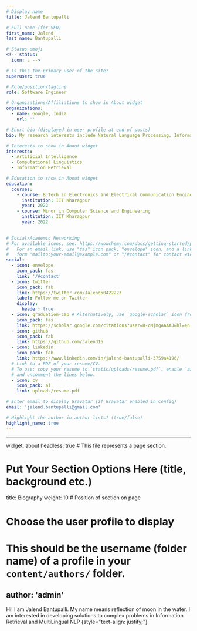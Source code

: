 ```yaml
---
# Display name
title: Jalend Bantupalli

# Full name (for SEO)
first_name: Jalend
last_name: Bantupalli

# Status emoji
<!-- status:
  icon: ☕️ -->

# Is this the primary user of the site?
superuser: true

# Role/position/tagline
role: Software Engineer

# Organizations/Affiliations to show in About widget
organizations:
  - name: Google, India
    url: ''

# Short bio (displayed in user profile at end of posts)
bio: My research interests include Natural Language Processing, Information Retrieval and Reinforcement Learning.

# Interests to show in About widget
interests:
  - Artificial Intelligence
  - Computational Linguistics
  - Information Retrieval

# Education to show in About widget
education:
  courses:
    - course: B.Tech in Electronics and Electrical Communication Engineering
      institution: IIT Kharagpur
      year: 2022
    - course: Minor in Computer Science and Engineering
      institution: IIT Kharagpur
      year: 2022  
    

# Social/Academic Networking
# For available icons, see: https://wowchemy.com/docs/getting-started/page-builder/#icons
#   For an email link, use "fas" icon pack, "envelope" icon, and a link in the
#   form "mailto:your-email@example.com" or "/#contact" for contact widget.
social:
  - icon: envelope
    icon_pack: fas
    link: '/#contact'
  - icon: twitter
    icon_pack: fab
    link: https://twitter.com/Jalend50422223
    label: Follow me on Twitter
    display:
      header: true
  - icon: graduation-cap # Alternatively, use `google-scholar` icon from `ai` icon pack
    icon_pack: fas
    link: https://scholar.google.com/citations?user=B-cMjmgAAAAJ&hl=en
  - icon: github
    icon_pack: fab
    link: https://github.com/Jalend15
  - icon: linkedin
    icon_pack: fab
    link: https://www.linkedin.com/in/jalend-bantupalli-3759a4196/
  # Link to a PDF of your resume/CV.
  # To use: copy your resume to `static/uploads/resume.pdf`, enable `ai` icons in `params.yaml`,
  # and uncomment the lines below.
  - icon: cv
    icon_pack: ai
    link: uploads/resume.pdf

# Enter email to display Gravatar (if Gravatar enabled in Config)
email: 'jalend.bantupalli@gmail.com'

# Highlight the author in author lists? (true/false)
highlight_name: true
---
```

---
widget: about
headless: true  # This file represents a page section.

# Put Your Section Options Here (title, background etc.)
title: Biography
weight: 10 # Position of section on page

# Choose the user profile to display
# This should be the username (folder name) of a profile in your `content/authors/` folder.
author: 'admin'
---
Hi! I am Jalend Bantupalli. My name means reflection of moon in the water. I am interested in developing solutions to complex problems in Information Retrieval and MultiLingual NLP
{style="text-align: justify;"}
